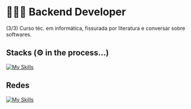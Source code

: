# 👩🏻‍💻 Backend Developer
(3/3) Curso téc. em informática, fissurada por literatura e conversar sobre softwares.

## Stacks (⚙️ in the process...)
[![My Skills](https://skillicons.dev/icons?i=py,mongodb,postgres,git)](https://skillicons.dev)

## Redes
[![My Skills](https://skillicons.dev/icons?i=instagram)]([https://www.instagram.com/leandrde_/])
